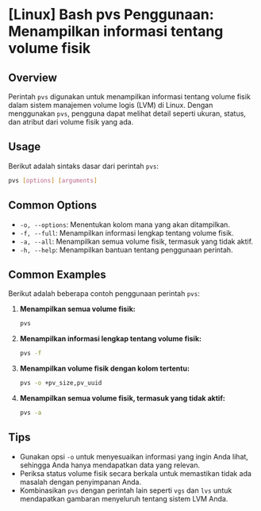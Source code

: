 # [Linux] Bash pvs Penggunaan: Menampilkan informasi tentang volume fisik

## Overview
Perintah `pvs` digunakan untuk menampilkan informasi tentang volume fisik dalam sistem manajemen volume logis (LVM) di Linux. Dengan menggunakan `pvs`, pengguna dapat melihat detail seperti ukuran, status, dan atribut dari volume fisik yang ada.

## Usage
Berikut adalah sintaks dasar dari perintah `pvs`:

```bash
pvs [options] [arguments]
```

## Common Options
- `-o, --options`: Menentukan kolom mana yang akan ditampilkan.
- `-f, --full`: Menampilkan informasi lengkap tentang volume fisik.
- `-a, --all`: Menampilkan semua volume fisik, termasuk yang tidak aktif.
- `-h, --help`: Menampilkan bantuan tentang penggunaan perintah.

## Common Examples
Berikut adalah beberapa contoh penggunaan perintah `pvs`:

1. **Menampilkan semua volume fisik:**
   ```bash
   pvs
   ```

2. **Menampilkan informasi lengkap tentang volume fisik:**
   ```bash
   pvs -f
   ```

3. **Menampilkan volume fisik dengan kolom tertentu:**
   ```bash
   pvs -o +pv_size,pv_uuid
   ```

4. **Menampilkan semua volume fisik, termasuk yang tidak aktif:**
   ```bash
   pvs -a
   ```

## Tips
- Gunakan opsi `-o` untuk menyesuaikan informasi yang ingin Anda lihat, sehingga Anda hanya mendapatkan data yang relevan.
- Periksa status volume fisik secara berkala untuk memastikan tidak ada masalah dengan penyimpanan Anda.
- Kombinasikan `pvs` dengan perintah lain seperti `vgs` dan `lvs` untuk mendapatkan gambaran menyeluruh tentang sistem LVM Anda.